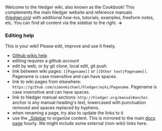 Welcome to the hledger wiki, also known as the Cookbook!
This complements the main hledger website and reference manuals ([hledger.org](http://hledger.org))
with additional how-tos, tutorials, examples, freeform notes, etc.
You can find all content via the sidebar to the right. **&rarr;**

### Editing help

This is your wiki! Please edit, improve and use it freely.

- [Github wikis help](https://help.github.com/categories/wiki)
- editing requires a github account
- edit by web, or by git clone, local edit, git push
- link between wiki pages: `[[Pagename]]` or `[[Other text|Pagename]]`. 
Pagename is case insensitive and can have spaces.
- link to wiki pages from elsewhere: `https://github.com/simonmichael/hledger/wiki/Pagename`. 
Pagename is case insensitive and can have spaces.
- link to hledger manual sections: `http://hledger.org/manual#anchor`. 
anchor is any manual heading's text, lowercased with punctuation removed and spaces replaced by hyphens.
- when renaming a page, try also to update the links to it
- use the [_Sidebar](_Sidebar/_edit) to organize content. 
This is mirrored to the main [docs page](http://hledger.org/docs) hourly.
We might include some external (non-wiki) links here.
